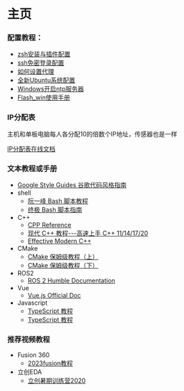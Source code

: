 # 主页
### 配置教程：
* [zsh安装与插件配置](./zsh.md)
* [ssh免密登录配置](./ssh.md)
* [如何设置代理](./代理配置.md)
* [全新Ubuntu系统配置](./全新Ubuntu安装配置.md)
* [Windows开启ntp服务器](./Windows开启ntp服务器.md)
* [Flash_win使用手册](./Flash_win使用手册.md)

### IP分配表

主机和单板电脑每人各分配10的倍数个IP地址，传感器也是一样

[IP分配表在线文档](https://www.kdocs.cn/l/cne9YXWJgTKw)

### 文本教程或手册

- [Google Style Guides 谷歌代码风格指南](https://google.github.io/styleguide/)
- shell
  - [阮一峰 Bash 脚本教程](https://www.bookstack.cn/read/bash-tutorial/docs-intro.md)
  - [终极 Bash 脚本指南](https://razeen.me/posts/the-ultimate-programmers-guide-to-bash-scripting/)
- C++
  - [CPP Reference](https://en.cppreference.com/)
  - [现代 C++ 教程---高速上手 C++ 11/14/17/20](https://changkun.de/modern-cpp/)
  - [Effective Modern C++](https://cntransgroup.github.io/EffectiveModernCppChinese/)
- CMake
  - [CMake 保姆级教程（上）](https://subingwen.cn/cmake/CMake-primer/index.html)
  - [CMake 保姆级教程（下）](https://subingwen.cn/cmake/CMake-advanced/)
- ROS2
  - [ROS 2 Humble Documentation](https://docs.ros.org/en/humble/)
- Vue
  - [Vue.js Official Doc](https://cn.vuejs.org/guide/introduction.html)
- Javascript
  - [TypeScript 教程](https://wangdoc.com/typescript/)
  - [TypeScript 教程](https://wangdoc.com/typescript/)


### 推荐视频教程

- Fusion 360
  - [2023fusion教程](https://www.bilibili.com/video/BV1xX4y1E7nG)
- 立创EDA
  - [立创暑期训练营2020](https://www.bilibili.com/video/BV1WV411z7mE)
